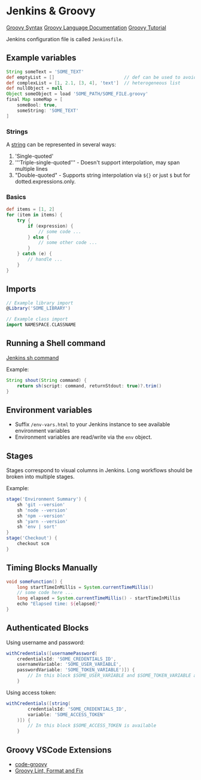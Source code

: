 # Jenkins & Groovy

[Groovy Syntax](http://groovy-lang.org/syntax.html)
[Groovy Language Documentation](https://docs.groovy-lang.org/next/html/documentation/)
[Groovy Tutorial](https://www.tutorialspoint.com/groovy/index.htm)

Jenkins configuration file is called `Jenkinsfile`.

## Example variables

```groovy
String someText = 'SOME_TEXT'
def emptyList = []                          // def can be used to avoid using type
def complexList = [1, 2.1, [3, 4], 'text']  // heterogeneous list
def nullObject = null
Object someObject = load 'SOME_PATH/SOME_FILE.groovy'
final Map someMap = [
    someBool: true,
    someString: 'SOME_TEXT'
]
```

### Strings

A [string](https://docs.groovy-lang.org/next/html/documentation/#all-strings) can be represented in several ways:

1. 'Single-quoted'
2. '''Triple-single-quoted''' - Doesn't support interpolation, may span multiple lines
3. "Double-quoted" - Supports string interpolation via `${}` or just `$` but for dotted.expressions.only.

### Basics

```groovy
def items = [1, 2]
for (item in items) {
    try {
        if (expression) {
            // some code ...
        } else {
            // some other code ...
        }
    } catch (e) {
        // handle ...
    }
}
```

## Imports

```groovy
// Example library import
@Library('SOME_LIBRARY')

// Example class import
import NAMESPACE.CLASSNAME
```

## Running a Shell command

[Jenkins sh command](https://www.jenkins.io/doc/pipeline/steps/workflow-durable-task-step/#sh-shell-script)

Example:

```groovy
String shout(String command) {
    return sh(script: command, returnStdout: true)?.trim()
}
```

## Environment variables

- Suffix `/env-vars.html` to your Jenkins instance to see available environment variables
- Environment variables are read/write via the `env` object.

## Stages

Stages correspond to visual columns in Jenkins. Long workflows should be broken into multiple stages.

Example:

```groovy
stage('Environment Summary') {
    sh 'git --version'
    sh 'node --version'
    sh 'npm --version'
    sh 'yarn --version'
    sh 'env | sort'
}
stage('Checkout') {
    checkout scm
}
```

## Timing Blocks Manually

```groovy
void someFunction() {
    long startTimeInMillis = System.currentTimeMillis()
    // some code here ...
    long elapsed = System.currentTimeMillis() - startTimeInMillis
    echo "Elapsed time: ${elapsed}"
}
```

## Authenticated Blocks

Using username and password:

```groovy
withCredentials([usernamePassword(
    credentialsId: 'SOME_CREDENTIALS_ID',
    usernameVariable: 'SOME_USER_VARIABLE',
    passwordVariable: 'SOME_TOKEN_VARIABLE')]) {
        // In this block $SOME_USER_VARIABLE and $SOME_TOKEN_VARIABLE are available
    }
```

Using access token:

```groovy
withCredentials([string(
        credentialsId: 'SOME_CREDENTIALS_ID',
        variable: 'SOME_ACCESS_TOKEN'
    )]) {
        // In this block $SOME_ACCESS_TOKEN is available
    }
```

## Groovy VSCode Extensions

- [code-groovy](https://marketplace.visualstudio.com/items?itemName=marlon407.code-groovy)
- [Groovy Lint, Format and Fix](https://marketplace.visualstudio.com/items?itemName=NicolasVuillamy.vscode-groovy-lint)
